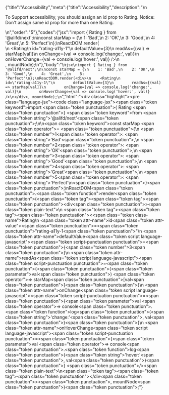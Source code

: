 {"title":"Accessibility","meta":{"title":"Accessibility","description":"\n<p>To Support accessibility, you should assign an id prop to Rating. Notice: Don&#39;t assign same id prop for more than one Rating.</p>\n","order":"5"},"codes":{"jsx":"import { Rating } from '@alifd/next';\n\nconst starMap = {\n    1: 'Bad',\n    2: 'OK',\n    3: 'Good',\n    4: 'Great',\n    5: 'Perfect'\n};\nReactDOM.render(<div>\n    <Rating\n        id=\"rating-a11y-1\"\n        defaultValue={3}\n        readAs={(val) => starMap[val]}\n        onChange={val => console.log('change:', val)}\n        onHoverChange={val => console.log('hover:', val)} />\n</div>, mountNode);\n"},"body":"\n````jsx\nimport { Rating } from '@alifd/next';\n\nconst starMap = {\n    1: 'Bad',\n    2: 'OK',\n    3: 'Good',\n    4: 'Great',\n    5: 'Perfect'\n};\nReactDOM.render(<div>\n    <Rating\n        id=\"rating-a11y-1\"\n        defaultValue={3}\n        readAs={(val) => starMap[val]}\n        onChange={val => console.log('change:', val)}\n        onHoverChange={val => console.log('hover:', val)} />\n</div>, mountNode);\n````","html":"<script>(function(){'use strict';\n\nvar _next = require('@alifd/next');\n\nvar starMap = {\n    1: 'Bad',\n    2: 'OK',\n    3: 'Good',\n    4: 'Great',\n    5: 'Perfect'\n};\nReactDOM.render(React.createElement(\n    'div',\n    null,\n    React.createElement(_next.Rating, {\n        id: 'rating-a11y-1',\n        defaultValue: 3,\n        readAs: function readAs(val) {\n            return starMap[val];\n        },\n        onChange: function onChange(val) {\n            return console.log('change:', val);\n        },\n        onHoverChange: function onHoverChange(val) {\n            return console.log('hover:', val);\n        } })\n), mountNode);})()</script><div class=\"highlight\"><pre class=\"language-jsx\"><code class=\"language-jsx\"><span class=\"token keyword\">import</span> <span class=\"token punctuation\">{</span> Rating <span class=\"token punctuation\">}</span> <span class=\"token keyword\">from</span> <span class=\"token string\">'@alifd/next'</span><span class=\"token punctuation\">;</span>\n\n<span class=\"token keyword\">const</span> starMap <span class=\"token operator\">=</span> <span class=\"token punctuation\">{</span>\n    <span class=\"token number\">1</span><span class=\"token operator\">:</span> <span class=\"token string\">'Bad'</span><span class=\"token punctuation\">,</span>\n    <span class=\"token number\">2</span><span class=\"token operator\">:</span> <span class=\"token string\">'OK'</span><span class=\"token punctuation\">,</span>\n    <span class=\"token number\">3</span><span class=\"token operator\">:</span> <span class=\"token string\">'Good'</span><span class=\"token punctuation\">,</span>\n    <span class=\"token number\">4</span><span class=\"token operator\">:</span> <span class=\"token string\">'Great'</span><span class=\"token punctuation\">,</span>\n    <span class=\"token number\">5</span><span class=\"token operator\">:</span> <span class=\"token string\">'Perfect'</span>\n<span class=\"token punctuation\">}</span><span class=\"token punctuation\">;</span>\nReactDOM<span class=\"token punctuation\">.</span><span class=\"token function\">render</span><span class=\"token punctuation\">(</span><span class=\"token tag\"><span class=\"token tag\"><span class=\"token punctuation\">&lt;</span>div</span><span class=\"token punctuation\">></span></span><span class=\"token plain-text\">\n    </span><span class=\"token tag\"><span class=\"token tag\"><span class=\"token punctuation\">&lt;</span><span class=\"token class-name\">Rating</span></span>\n        <span class=\"token attr-name\">id</span><span class=\"token attr-value\"><span class=\"token punctuation\">=</span><span class=\"token punctuation\">\"</span>rating-a11y-1<span class=\"token punctuation\">\"</span></span>\n        <span class=\"token attr-name\">defaultValue</span><span class=\"token script language-javascript\"><span class=\"token script-punctuation punctuation\">=</span><span class=\"token punctuation\">{</span><span class=\"token number\">3</span><span class=\"token punctuation\">}</span></span>\n        <span class=\"token attr-name\">readAs</span><span class=\"token script language-javascript\"><span class=\"token script-punctuation punctuation\">=</span><span class=\"token punctuation\">{</span><span class=\"token punctuation\">(</span><span class=\"token parameter\">val</span><span class=\"token punctuation\">)</span> <span class=\"token operator\">=></span> starMap<span class=\"token punctuation\">[</span>val<span class=\"token punctuation\">]</span><span class=\"token punctuation\">}</span></span>\n        <span class=\"token attr-name\">onChange</span><span class=\"token script language-javascript\"><span class=\"token script-punctuation punctuation\">=</span><span class=\"token punctuation\">{</span><span class=\"token parameter\">val</span> <span class=\"token operator\">=></span> console<span class=\"token punctuation\">.</span><span class=\"token function\">log</span><span class=\"token punctuation\">(</span><span class=\"token string\">'change:'</span><span class=\"token punctuation\">,</span> val<span class=\"token punctuation\">)</span><span class=\"token punctuation\">}</span></span>\n        <span class=\"token attr-name\">onHoverChange</span><span class=\"token script language-javascript\"><span class=\"token script-punctuation punctuation\">=</span><span class=\"token punctuation\">{</span><span class=\"token parameter\">val</span> <span class=\"token operator\">=></span> console<span class=\"token punctuation\">.</span><span class=\"token function\">log</span><span class=\"token punctuation\">(</span><span class=\"token string\">'hover:'</span><span class=\"token punctuation\">,</span> val<span class=\"token punctuation\">)</span><span class=\"token punctuation\">}</span></span> <span class=\"token punctuation\">/></span></span><span class=\"token plain-text\">\n</span><span class=\"token tag\"><span class=\"token tag\"><span class=\"token punctuation\">&lt;/</span>div</span><span class=\"token punctuation\">></span></span><span class=\"token punctuation\">,</span> mountNode<span class=\"token punctuation\">)</span><span class=\"token punctuation\">;</span></code></pre></div>"}
